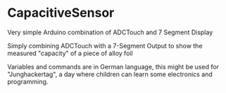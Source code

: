 # CapacitiveSensor
Very simple Arduino combination of ADCTouch and 7 Segment Display

Simply combining ADCTouch with a 7-Segment Output to show the measured "capacity" of a piece of alloy foil

Variables and commands are in German language, this might be used for "Junghackertag", a day where children can learn some electronics and programming.
